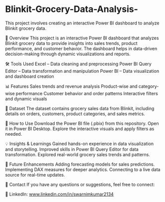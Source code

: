 # Blinkit-Grocery-Data-Analysis-
This project involves creating an interactive Power BI dashboard to analyze Blinkit grocery data. 

📌 Overview
This project is an interactive Power BI dashboard that analyzes Blinkit grocery data to provide insights into sales trends, product performance, and customer behavior. The dashboard helps in data-driven decision-making through dynamic visualizations and reports.

🛠️ Tools Used
Excel – Data cleaning and preprocessing
Power BI Query Editor – Data transformation and manipulation
Power BI – Data visualization and dashboard creation


📊 Features
Sales trends and revenue analysis
Product-wise and category-wise performance
Customer behavior and order patterns
Interactive filters and dynamic visuals


📁 Dataset
The dataset contains grocery sales data from Blinkit, including details on orders, customers, product categories, and sales metrics. 

🔧 How to Use
Download the Power BI file (.pbix) from this repository.
Open it in Power BI Desktop.
Explore the interactive visuals and apply filters as needed.

💡 Insights & Learnings
Gained hands-on experience in data visualization and storytelling.
Improved skills in Power BI Query Editor for data transformation.
Explored real-world grocery sales trends and patterns.


📌 Future Enhancements
Adding forecasting models for sales predictions.
Implementing DAX measures for deeper analytics.
Connecting to a live data source for real-time updates.


📢 Contact
If you have any questions or suggestions, feel free to connect:

🔗 LinkedIn: www.linkedin.com/in/swarnimkumar2134

